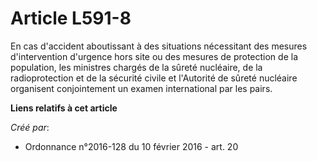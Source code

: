 # Article L591-8

En cas d'accident aboutissant à des situations nécessitant des mesures d'intervention d'urgence hors site ou des mesures de
protection de la population, les ministres chargés de la sûreté nucléaire, de la radioprotection et de la sécurité civile et
l'Autorité de sûreté nucléaire organisent conjointement un examen international par les pairs.

**Liens relatifs à cet article**

_Créé par_:

  - Ordonnance n°2016-128 du 10 février 2016 - art. 20
